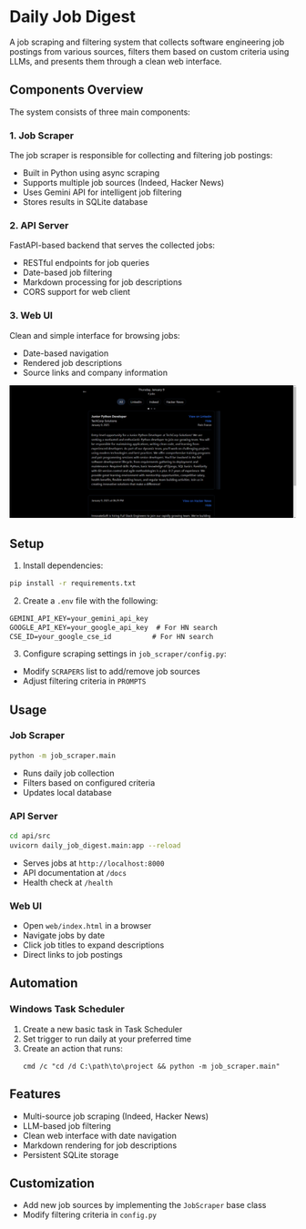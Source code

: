 # Daily Job Digest

A job scraping and filtering system that collects software engineering job postings from various sources, filters them based on custom criteria using LLMs, and presents them through a clean web interface.

## Components Overview

The system consists of three main components:

### 1. Job Scraper

The job scraper is responsible for collecting and filtering job postings:
- Built in Python using async scraping
- Supports multiple job sources (Indeed, Hacker News)
- Uses Gemini API for intelligent job filtering
- Stores results in SQLite database

### 2. API Server

FastAPI-based backend that serves the collected jobs:
- RESTful endpoints for job queries
- Date-based job filtering
- Markdown processing for job descriptions
- CORS support for web client

### 3. Web UI

Clean and simple interface for browsing jobs:
- Date-based navigation
- Rendered job descriptions
- Source links and company information

![Web UI Screenshot](docs/images/UI.png)

## Setup

1. Install dependencies:
```bash
pip install -r requirements.txt
```

2. Create a `.env` file with the following:
```env
GEMINI_API_KEY=your_gemini_api_key
GOOGLE_API_KEY=your_google_api_key  # For HN search
CSE_ID=your_google_cse_id          # For HN search
```

3. Configure scraping settings in `job_scraper/config.py`:
- Modify `SCRAPERS` list to add/remove job sources
- Adjust filtering criteria in `PROMPTS`

## Usage

### Job Scraper
```bash
python -m job_scraper.main
```
- Runs daily job collection
- Filters based on configured criteria
- Updates local database

### API Server
```bash
cd api/src
uvicorn daily_job_digest.main:app --reload
```
- Serves jobs at `http://localhost:8000`
- API documentation at `/docs`
- Health check at `/health`

### Web UI
- Open `web/index.html` in a browser
- Navigate jobs by date
- Click job titles to expand descriptions
- Direct links to job postings

## Automation

### Windows Task Scheduler

1. Create a new basic task in Task Scheduler
2. Set trigger to run daily at your preferred time
3. Create an action that runs:
   ```batch
   cmd /c "cd /d C:\path\to\project && python -m job_scraper.main"
   ```

## Features

- Multi-source job scraping (Indeed, Hacker News)
- LLM-based job filtering
- Clean web interface with date navigation
- Markdown rendering for job descriptions
- Persistent SQLite storage

## Customization

- Add new job sources by implementing the `JobScraper` base class
- Modify filtering criteria in `config.py`

